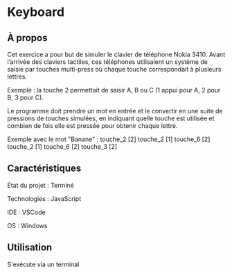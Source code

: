 # Keyboard

## À propos

Cet exercice a pour but de simuler le clavier de téléphone Nokia 3410. Avant l’arrivée des claviers tactiles, ces téléphones utilisaient un système de saisie par touches multi-press où chaque touche correspondait à plusieurs lettres.

Exemple : la touche 2 permettait de saisir A, B ou C (1 appui pour A, 2 pour B, 3 pour C).

Le programme doit prendre un mot en entrée et le convertir en une suite de pressions de touches simulées, en indiquant quelle touche est utilisée et combien de fois elle est pressée pour obtenir chaque lettre.

Exemple avec le mot "Banane" : touche_2 [2] touche_2 [1] touche_6 [2] touche_2 [1] touche_6 [2] touche_3 [2]

## Caractéristiques

État du projet : Terminé

Technologies : JavaScript

IDE : VSCode

OS : Windows

## Utilisation

S'exécute via un terminal
